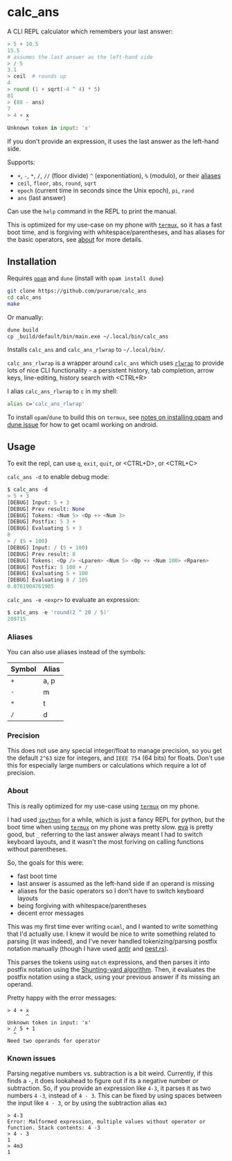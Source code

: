 # calc_ans

A CLI REPL calculator which remembers your last answer:

```python
> 5 + 10.5
15.5
# assumes the last answer as the left-hand side
> / 5
3.1
> ceil  # rounds up
4
> round (1 + sqrt(-4 ^ 4) * 5)
81
> (88 - ans)
7
> 4 + x
      ^
Unknown token in input: 'x'
```

If you don't provide an expression, it uses the last answer as the left-hand side.

Supports:

- `+`, `-`, `*`, `/`, `//` (floor divide) `^` (exponentiation), `%` (modulo), or their [aliases](#aliases)
- `ceil`, `floor`, `abs`, `round`, `sqrt`
- `epoch` (current time in seconds since the Unix epoch), `pi`, `rand`
- `ans` (last answer)

Can use the `help` command in the REPL to print the manual.

This is optimized for my use-case on my phone with [`termux`](https://termux.dev/en/), so it has a fast boot time, and is forgiving with whitespace/parentheses, and has aliases for the basic operators, see [about](#about) for more details.

## Installation

Requires [`opam`](https://opam.ocaml.org/doc/Install.html) and `dune` (install with `opam install dune`)

```bash
git clone https://github.com/purarue/calc_ans
cd calc_ans
make
```

Or manually:

```bash
dune build
cp _build/default/bin/main.exe ~/.local/bin/calc_ans
```

Installs `calc_ans` and `calc_ans_rlwrap` to `~/.local/bin/`.

`calc_ans_rlwrap` is a wrapper around `calc_ans` which uses [`rlwrap`](https://github.com/hanslub42/rlwrap) to provide lots of nice CLI functionality - a persistent history, tab completion, arrow keys, line-editing, history search with <CTRL+R>

I alias `calc_ans_rlwrap` to `c` in my shell:

```bash
alias c='calc_ans_rlwrap'
```

To install `opam`/`dune` to build this on `termux`, see [notes on installing opam](https://sean.fish/x/blog/devlog-ocaml-android/) and [dune issue](https://github.com/ocaml/dune/issues/8676#issuecomment-1739760304) for how to get ocaml working on android.

## Usage

To exit the repl, can use `q`, `exit`, `quit`, or <CTRL+D>, or <CTRL+C>

`calc_ans -d` to enable debug mode:

```python
$ calc_ans -d
> 5 + 3
[DEBUG] Input: 5 + 3
[DEBUG] Prev result: None
[DEBUG] Tokens: <Num 5> <Op +> <Num 3>
[DEBUG] Postfix: 5 3 +
[DEBUG] Evaluating 5 + 3
8
> / (5 + 100)
[DEBUG] Input: / (5 + 100)
[DEBUG] Prev result: 8
[DEBUG] Tokens: <Op /> <Lparen> <Num 5> <Op +> <Num 100> <Rparen>
[DEBUG] Postfix: 5 100 + /
[DEBUG] Evaluating 5 + 100
[DEBUG] Evaluating 8 / 105
0.0761904761905
```

`calc_ans -e <expr>` to evaluate an expression:

```python
$ calc_ans -e 'round(2 ^ 20 / 5)'
209715
```

### Aliases

You can also use aliases instead of the symbols:

| Symbol | Alias |
| ------ | ----- |
| `+`    | a, p  |
| `-`    | m     |
| `*`    | t     |
| `/`    | d     |

### Precision

This does not use any special integer/float to manage precision, so you get the default `2^63` size for integers, and `IEEE 754` (64 bits) for floats. Don't use this for especially large numbers or calculations which require a lot of precision.

### About

This is really optimized for my use-case using [`termux`](https://termux.dev/en/) on my phone.

I had used [`ipython`](https://github.com/ipython/ipython) for a while, which is just a fancy REPL for python, but the boot time when using [`termux`](https://termux.dev/en/) on my phone was pretty slow. [eva](https://github.com/nerdypepper/eva) is pretty good, but `_` referring to the last answer always meant I had to switch keyboard layouts, and it wasn't the most foriving on calling functions without parentheses.

So, the goals for this were:

- fast boot time
- last answer is assumed as the left-hand side if an operand is missing
- aliases for the basic operators so I don't have to switch keyboard layouts
- being forgiving with whitespace/parentheses
- decent error messages

This was my first time ever writing `ocaml`, and I wanted to write something that I'd actually use. I knew it would be nice to write something related to parsing (it was indeed), and I've never handled tokenizing/parsing postfix notation manually (though I have used [antlr](https://www.antlr.org/) and [pest.rs](https://pest.rs/)).

This parses the tokens using `match` expressions, and then parses it into postfix notation using the [Shunting-yard algorithm](https://en.wikipedia.org/wiki/Shunting-yard_algorithm). Then, it evaluates the postfix notation using a stack, using your previous answer if its missing an operand.

Pretty happy with the error messages:

```
> 4 + x
      ^
Unknown token in input: 'x'
> / 5 + 1
  ^
Need two operands for operator
```

### Known issues

Parsing negative numbers vs. subtraction is a bit weird. Currently, if this finds a `-`, it does lookahead to figure out if its a negative number or subtraction. So, if you provide an expression like `4-3`, it parses it as two numbers `4` `-3`, instead of `4 - 3`. This can be fixed by using spaces between the input like `4 - 3`, or by using the subtraction alias `4m3`

```
> 4-3
Error: Malformed expression, multiple values without operator or function. Stack contents: 4 -3
> 4 - 3
1
> 4m3
1
```
